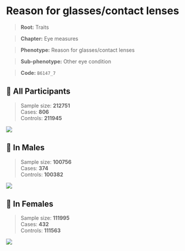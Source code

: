 # Reason for glasses/contact lenses
> **Root:** Traits  

> **Chapter:** Eye measures  

> **Phenotype:** Reason for glasses/contact lenses  

> **Sub-phenotype:** Other eye condition  

> **Code:** `B6147_7`

## 🧪 All Participants  
> Sample size: **212751**  
> Cases: **806**  
> Controls: **211945**
<img src="/Traits/Figures/ALL/B6147_7.png"/>
<CsvTable src="/Traits_Data/ALL/LG_B6147_7.csv" label="🔍 View full results" />

## 👨 In Males  
> Sample size: **100756**  
> Cases: **374**  
> Controls: **100382**
<img src="/Traits/Figures/Male/B6147_7.png"/>
<CsvTable src="/Traits_Data/Male/LG_B6147_7.csv" label="🔍 View full results" />

## 👩 In Females  
> Sample size: **111995**  
> Cases: **432**  
> Controls: **111563**
<img src="/Traits/Figures/Female/B6147_7.png"/>
<CsvTable src="/Traits_Data/Female/LG_B6147_7.csv" label="🔍 View full results" />
